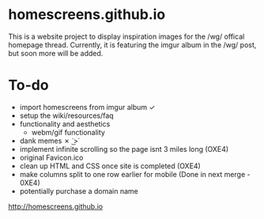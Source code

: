 # homescreens.github.io
This is a website project to display inspiration images for the /wg/ offical homepage thread.
Currently, it is featuring the imgur album in the /wg/ post, but soon more will be added.

# To-do
 - import homescreens from imgur album ✓
 - setup the wiki/resources/faq
 - functionality and aesthetics
   - webm/gif functionality
 - dank memes ✗  ˙͜>˙ 
 - implement infinite scrolling so the page isnt 3 miles long (OXE4)
 - original Favicon.ico
 - clean up HTML and CSS once site is completed (OXE4)
 - make columns split to one row earlier for mobile (Done in next merge - 0XE4)
 - potentially purchase a domain name

http://homescreens.github.io

